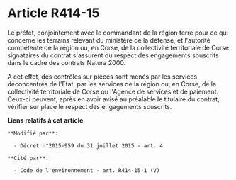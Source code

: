 # Article R414-15

Le préfet, conjointement avec le commandant de la région terre pour ce qui concerne les terrains relevant du ministère de la
défense, et l'autorité compétente de la région ou, en Corse, de la collectivité territoriale de Corse signataires du contrat
s'assurent du respect des engagements souscrits dans le cadre des contrats Natura 2000. 

A cet effet, des contrôles sur pièces sont menés par les services déconcentrés de l'Etat, par les services de la région ou,
en Corse, de la collectivité territoriale de Corse ou l'Agence de services et de paiement. Ceux-ci peuvent, après en avoir
avisé au préalable le titulaire du contrat, vérifier sur place le respect des engagements souscrits.

**Liens relatifs à cet article**

	**Modifié par**:

	  - Décret n°2015-959 du 31 juillet 2015 - art. 4

	**Cité par**:

	  - Code de l'environnement - art. R414-15-1 (V)
